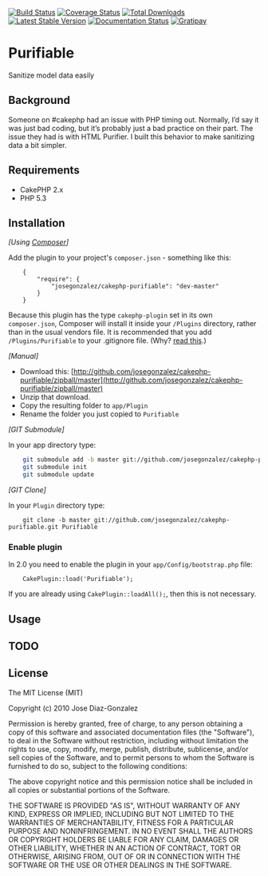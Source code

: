 [![Build Status](https://img.shields.io/travis/josegonzalez/cakephp-purifiable/master.svg?style=flat-square)](https://travis-ci.org/josegonzalez/cakephp-purifiable) 
[![Coverage Status](https://img.shields.io/coveralls/josegonzalez/cakephp-purifiable.svg?style=flat-square)](https://coveralls.io/r/josegonzalez/cakephp-purifiable?branch=master) 
[![Total Downloads](https://img.shields.io/packagist/dt/josegonzalez/cakephp-purifiable.svg?style=flat-square)](https://packagist.org/packages/josegonzalez/cakephp-purifiable) 
[![Latest Stable Version](https://img.shields.io/packagist/v/josegonzalez/cakephp-purifiable.svg?style=flat-square)](https://packagist.org/packages/josegonzalez/cakephp-purifiable) 
[![Documentation Status](https://readthedocs.org/projects/cakephp-purifiable/badge/?version=latest&style=flat-square)](https://readthedocs.org/projects/cakephp-purifiable/?badge=latest)
[![Gratipay](https://img.shields.io/gratipay/josegonzalez.svg?style=flat-square)](https://gratipay.com/~josegonzalez/)

# Purifiable

Sanitize model data easily

## Background

Someone on #cakephp had an issue with PHP timing out. Normally, I’d say it was just bad coding, but it’s probably just a bad practice on their part. The issue they had is with HTML Purifier. I built this behavior to make sanitizing data a bit simpler.

## Requirements

* CakePHP 2.x
* PHP 5.3

## Installation

_[Using [Composer](http://getcomposer.org/)]_

Add the plugin to your project's `composer.json` - something like this:

```composer
	{
		"require": {
			"josegonzalez/cakephp-purifiable": "dev-master"
		}
	}
```

Because this plugin has the type `cakephp-plugin` set in its own `composer.json`, Composer will install it inside your `/Plugins` directory, rather than in the usual vendors file. It is recommended that you add `/Plugins/Purifiable` to your .gitignore file. (Why? [read this](http://getcomposer.org/doc/faqs/should-i-commit-the-dependencies-in-my-vendor-directory.md).)

_[Manual]_

* Download this: [http://github.com/josegonzalez/cakephp-purifiable/zipball/master](http://github.com/josegonzalez/cakephp-purifiable/zipball/master)
* Unzip that download.
* Copy the resulting folder to `app/Plugin`
* Rename the folder you just copied to `Purifiable`

_[GIT Submodule]_

In your app directory type:

```bash
	git submodule add -b master git://github.com/josegonzalez/cakephp-purifiable.git Plugin/Purifiable
	git submodule init
	git submodule update
```

_[GIT Clone]_

In your `Plugin` directory type:

		git clone -b master git://github.com/josegonzalez/cakephp-purifiable.git Purifiable

### Enable plugin

In 2.0 you need to enable the plugin in your `app/Config/bootstrap.php` file:

		CakePlugin::load('Purifiable');

If you are already using `CakePlugin::loadAll();`, then this is not necessary.

## Usage

## TODO

## License

The MIT License (MIT)

Copyright (c) 2010 Jose Diaz-Gonzalez

Permission is hereby granted, free of charge, to any person obtaining a copy
of this software and associated documentation files (the "Software"), to deal
in the Software without restriction, including without limitation the rights
to use, copy, modify, merge, publish, distribute, sublicense, and/or sell
copies of the Software, and to permit persons to whom the Software is
furnished to do so, subject to the following conditions:

The above copyright notice and this permission notice shall be included in
all copies or substantial portions of the Software.

THE SOFTWARE IS PROVIDED "AS IS", WITHOUT WARRANTY OF ANY KIND, EXPRESS OR
IMPLIED, INCLUDING BUT NOT LIMITED TO THE WARRANTIES OF MERCHANTABILITY,
FITNESS FOR A PARTICULAR PURPOSE AND NONINFRINGEMENT. IN NO EVENT SHALL THE
AUTHORS OR COPYRIGHT HOLDERS BE LIABLE FOR ANY CLAIM, DAMAGES OR OTHER
LIABILITY, WHETHER IN AN ACTION OF CONTRACT, TORT OR OTHERWISE, ARISING FROM,
OUT OF OR IN CONNECTION WITH THE SOFTWARE OR THE USE OR OTHER DEALINGS IN
THE SOFTWARE.
